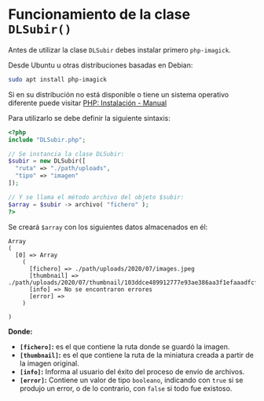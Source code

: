 # Funcionamiento de la clase `DLSubir()`

Antes de utilizar la clase `DLSubir` debes instalar primero `php-imagick`.

Desde Ubuntu u otras distribuciones basadas en Debian:

``` bash
sudo apt install php-imagick
```

Si en su distribución no está disponible o tiene un sistema operativo diferente puede visitar [PHP: Instalación - Manual](https://www.php.net/manual/es/imagick.installation.php)

Para utilizarlo se debe definir la siguiente sintaxis:

``` php
<?php
include "DLSubir.php";

// Se instancia la clase DLSubir:
$subir = new DLSubir([
  "ruta" => "./path/uploads",
  "tipo" => "imagen"
]);

// Y se llama el método archivo del objeto $subir: 
$array = $subir -> archivo( "fichero" );
?>
```

Se creará `$array` con los siguientes datos almacenados en él:

``` none
Array
(
  [0] => Array
    (
      [fichero] => ./path/uploads/2020/07/images.jpeg
      [thumbnail] => ./path/uploads/2020/07/thumbnail/103ddce489912777e93ae386aa3f1efaaadfcf2f.jpeg
      [info] => No se encontraron errores
      [error] => 
    )

)
```

**Donde:**

+ **`[fichero]`:** es el que contiene la ruta donde se guardó la imagen.
+ **`[thumbnail]`:** es el que contiene la ruta de la miniatura creada a partir de la imagen original.
+ **`[info]`:** Informa al usuario del éxito del proceso de envío de archivos.
+ **`[error]`:** Contiene un valor de tipo `booleano`, indicando con `true` si se produjo un error, o de lo contrario, con `false` si todo fue existoso.
